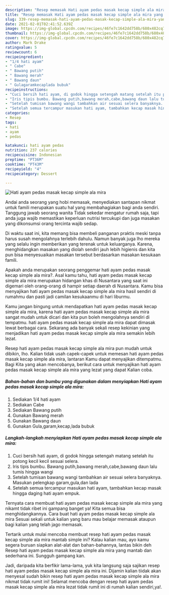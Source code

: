 ```yaml
---
description: "Resep memasak Hati ayam pedas masak kecap simple ala mira yang sedap dan Mudah Dibuat"
title: "Resep memasak Hati ayam pedas masak kecap simple ala mira yang sedap dan Mudah Dibuat"
slug: 339-resep-memasak-hati-ayam-pedas-masak-kecap-simple-ala-mira-yang-sedap-dan-mudah-dibuat
date: 2021-02-01T02:41:52.639Z
image: https://img-global.cpcdn.com/recipes/46fe7c1642dd758b/680x482cq70/hati-ayam-pedas-masak-kecap-simple-ala-mira-foto-resep-utama.jpg
thumbnail: https://img-global.cpcdn.com/recipes/46fe7c1642dd758b/680x482cq70/hati-ayam-pedas-masak-kecap-simple-ala-mira-foto-resep-utama.jpg
cover: https://img-global.cpcdn.com/recipes/46fe7c1642dd758b/680x482cq70/hati-ayam-pedas-masak-kecap-simple-ala-mira-foto-resep-utama.jpg
author: Mark Drake
ratingvalue: 5
reviewcount: 6
recipeingredient:
- "1/4 hati ayam"
- " Cabe"
- " Bawang putih"
- " Bawang merah"
- " Bawang daun"
- " Gulagaramkecaplada bubuk"
recipeinstructions:
- "Cuci bersih hati ayam, di godok hingga setengah matang setelah itu potong kecil kecil sesuai selera."
- "Iris tipis bumbu. Bawang putih,bawang merah,cabe,bawang daun lalu tumis hingga wangi"
- "Setelah tumisan bawang wangi tambahkan air sesuai selera banyaknya. Masukan pelengkap garam,gula,dan lada"
- "Setelah semua tercampur masukan hati ayam, tambahkan kecap masak hingga daging hati ayam empuk."
categories:
- Resep
tags:
- hati
- ayam
- pedas

katakunci: hati ayam pedas 
nutrition: 237 calories
recipecuisine: Indonesian
preptime: "PT36M"
cooktime: "PT43M"
recipeyield: "4"
recipecategory: Dessert

---
```



![Hati ayam pedas masak kecap simple ala mira](https://img-global.cpcdn.com/recipes/46fe7c1642dd758b/680x482cq70/hati-ayam-pedas-masak-kecap-simple-ala-mira-foto-resep-utama.jpg)

Andai anda seorang yang hobi memasak, menyediakan santapan nikmat untuk famili merupakan suatu hal yang membahagiakan bagi anda sendiri. Tanggung jawab seorang  wanita Tidak sekedar mengatur rumah saja, tapi anda juga wajib memastikan keperluan nutrisi tercukupi dan juga masakan yang dikonsumsi orang tercinta wajib sedap.

Di waktu  saat ini, kita memang bisa membeli panganan praktis meski tanpa harus susah mengolahnya terlebih dahulu. Namun banyak juga lho mereka yang selalu ingin memberikan yang terenak untuk keluarganya. Karena, menghidangkan masakan yang diolah sendiri jauh lebih higienis dan kita pun bisa menyesuaikan masakan tersebut berdasarkan masakan kesukaan famili. 



Apakah anda merupakan seorang penggemar hati ayam pedas masak kecap simple ala mira?. Asal kamu tahu, hati ayam pedas masak kecap simple ala mira merupakan hidangan khas di Nusantara yang saat ini digemari oleh orang-orang di hampir setiap daerah di Nusantara. Kamu bisa menyajikan hati ayam pedas masak kecap simple ala mira hasil sendiri di rumahmu dan pasti jadi camilan kesukaanmu di hari liburmu.

Kamu jangan bingung untuk mendapatkan hati ayam pedas masak kecap simple ala mira, karena hati ayam pedas masak kecap simple ala mira sangat mudah untuk dicari dan kita pun boleh mengolahnya sendiri di tempatmu. hati ayam pedas masak kecap simple ala mira dapat dimasak lewat berbagai cara. Sekarang ada banyak sekali resep kekinian yang menjadikan hati ayam pedas masak kecap simple ala mira semakin lebih lezat.

Resep hati ayam pedas masak kecap simple ala mira pun mudah untuk dibikin, lho. Kalian tidak usah capek-capek untuk memesan hati ayam pedas masak kecap simple ala mira, lantaran Kamu dapat menyajikan ditempatmu. Bagi Kita yang akan mencobanya, berikut cara untuk menyajikan hati ayam pedas masak kecap simple ala mira yang lezat yang dapat Kalian coba.

<!--inarticleads1-->

##### Bahan-bahan dan bumbu yang digunakan dalam menyiapkan Hati ayam pedas masak kecap simple ala mira:

1. Sediakan 1/4 hati ayam
1. Sediakan  Cabe
1. Sediakan  Bawang putih
1. Gunakan  Bawang merah
1. Gunakan  Bawang daun
1. Gunakan  Gula,garam,kecap,lada bubuk




<!--inarticleads2-->

##### Langkah-langkah menyiapkan Hati ayam pedas masak kecap simple ala mira:

1. Cuci bersih hati ayam, di godok hingga setengah matang setelah itu potong kecil kecil sesuai selera.
1. Iris tipis bumbu. Bawang putih,bawang merah,cabe,bawang daun lalu tumis hingga wangi
1. Setelah tumisan bawang wangi tambahkan air sesuai selera banyaknya. Masukan pelengkap garam,gula,dan lada
1. Setelah semua tercampur masukan hati ayam, tambahkan kecap masak hingga daging hati ayam empuk.




Ternyata cara membuat hati ayam pedas masak kecap simple ala mira yang nikamt tidak ribet ini gampang banget ya! Kita semua bisa menghidangkannya. Cara buat hati ayam pedas masak kecap simple ala mira Sesuai sekali untuk kalian yang baru mau belajar memasak ataupun bagi kalian yang telah jago memasak.

Tertarik untuk mulai mencoba membuat resep hati ayam pedas masak kecap simple ala mira mantab simple ini? Kalau kalian mau, ayo kamu segera buruan siapkan alat-alat dan bahan-bahannya, lantas bikin deh Resep hati ayam pedas masak kecap simple ala mira yang mantab dan sederhana ini. Sungguh gampang kan. 

Jadi, daripada kita berfikir lama-lama, yuk kita langsung saja sajikan resep hati ayam pedas masak kecap simple ala mira ini. Dijamin kalian tiidak akan menyesal sudah bikin resep hati ayam pedas masak kecap simple ala mira nikmat tidak rumit ini! Selamat mencoba dengan resep hati ayam pedas masak kecap simple ala mira lezat tidak rumit ini di rumah kalian sendiri,ya!.

